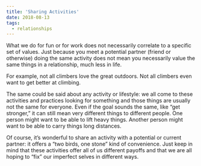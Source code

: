 ```yaml
---
title: 'Sharing Activities'
date: 2018-08-13
tags: 
  - relationships
---
```


What we do for fun or for work does not necessarily correlate to a specific set of values. Just because you meet a potential partner (friend or otherwise) doing the same activity does not mean you necessarily value the same things in a relationship, much less in life. 
<!-- excerpt -->

For example, not all climbers love the great outdoors. Not all climbers even want to get better at climbing. 

The same could be said about any activity or lifestyle: we all come to these activities and practices looking for something and those things are usually not the same for everyone. Even if the goal sounds the same, like “get stronger,” it can still mean very different things to different people. One person might want to be able to lift heavy things. Another person might want to be able to carry things long distances. 

Of course, it’s wonderful to share an activity with a potential or current partner: it offers a “two birds, one stone” kind of convenience. Just keep in mind that these activities offer all of us different payoffs and that we are all hoping to “fix” our imperfect selves in different ways.